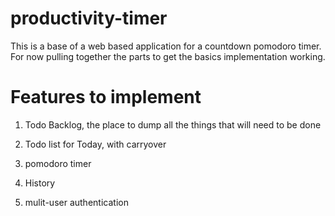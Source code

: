 # productivity-timer
This is a base of a web based application for a countdown pomodoro timer. For now pulling together the parts to get the basics implementation working.

# Features to implement

1. Todo Backlog, the place to dump all the things that will need to be done

2. Todo list for Today, with carryover

3. pomodoro timer

3. History 

4. mulit-user authentication
